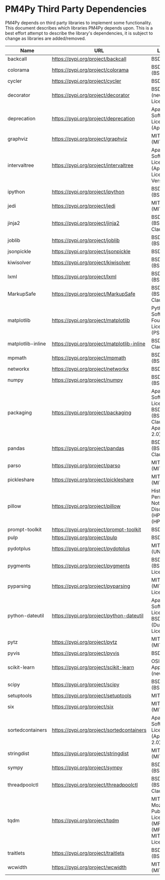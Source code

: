 # PM4Py Third Party Dependencies

PM4Py depends on third party libraries to implement some functionality. This document describes which libraries
PM4Py depends upon. This is a best effort attempt to describe the library's dependencies, it is subject to change as
libraries are added/removed.

| Name | URL | License | Version |
| --------------------------- | ------------------------------------------------------------ | --------------------------- | ------------------- |
| backcall | https://pypi.org/project/backcall | BSD License | 0.2.0 |
| colorama | https://pypi.org/project/colorama | BSD License (BSD) | 0.4.4 |
| cycler | https://pypi.org/project/cycler | BSD | 0.10.0 |
| decorator | https://pypi.org/project/decorator | BSD License (new BSD License) | 5.1.0 |
| deprecation | https://pypi.org/project/deprecation | Apache Software License (Apache 2) | 2.1.0 |
| graphviz | https://pypi.org/project/graphviz | MIT License (MIT) | 0.17 |
| intervaltree | https://pypi.org/project/intervaltree | Apache Software License (Apache License, Version 2.0) | 3.1.0 |
| ipython | https://pypi.org/project/ipython | BSD License (BSD) | 7.27.0 |
| jedi | https://pypi.org/project/jedi | MIT License (MIT) | 0.18.0 |
| jinja2 | https://pypi.org/project/jinja2 | BSD License (BSD-3-Clause) | 3.0.1 |
| joblib | https://pypi.org/project/joblib | BSD License (BSD) | 1.0.1 |
| jsonpickle | https://pypi.org/project/jsonpickle | BSD License | 2.0.0 |
| kiwisolver | https://pypi.org/project/kiwisolver | BSD License (BSD) | 1.3.2 |
| lxml | https://pypi.org/project/lxml | BSD License (BSD) | 4.6.3 |
| MarkupSafe | https://pypi.org/project/MarkupSafe | BSD License (BSD-3-Clause) | 2.0.1 |
| matplotlib | https://pypi.org/project/matplotlib | Python Software Foundation License (PSF) | 3.5.0b1 |
| matplotlib-inline | https://pypi.org/project/matplotlib-inline | BSD 3-Clause | 0.1.3 |
| mpmath | https://pypi.org/project/mpmath | BSD License (BSD) | 1.2.1 |
| networkx | https://pypi.org/project/networkx | BSD License | 2.6.3 |
| numpy | https://pypi.org/project/numpy | BSD License (BSD) | 1.21.2 |
| packaging | https://pypi.org/project/packaging | Apache Software License, BSD License (BSD-2-Clause or Apache-2.0) | 21.0 |
| pandas | https://pypi.org/project/pandas | BSD License (BSD-3-Clause) | 1.3.3 |
| parso | https://pypi.org/project/parso | MIT License (MIT) | 0.8.2 |
| pickleshare | https://pypi.org/project/pickleshare | MIT License (MIT) | 0.7.5 |
| pillow | https://pypi.org/project/pillow | Historical Permission Notice and Disclaimer (HPND) (HPND) | 8.3.2 |
| prompt-toolkit | https://pypi.org/project/prompt-toolkit | BSD License | 3.0.20 |
| pulp | https://pypi.org/project/pulp | BSD License | 2.1 |
| pydotplus | https://pypi.org/project/pydotplus | MIT License (UNKNOWN) | 2.0.2 |
| pygments | https://pypi.org/project/pygments | BSD License (BSD License) | 2.10.0 |
| pyparsing | https://pypi.org/project/pyparsing | MIT License (MIT License) | 3.0.0rc1 |
| python-dateutil | https://pypi.org/project/python-dateutil | Apache Software License, BSD License (Dual License) | 2.8.2 |
| pytz | https://pypi.org/project/pytz | MIT License (MIT) | 2021.1 |
| pyvis | https://pypi.org/project/pyvis | BSD | 0.1.9 |
| scikit-learn | https://pypi.org/project/scikit-learn | OSI Approved (new BSD) | 1.0rc2 |
| scipy | https://pypi.org/project/scipy | BSD License (BSD) | 1.7.1 |
| setuptools | https://pypi.org/project/setuptools | MIT License | 58.0.4 |
| six | https://pypi.org/project/six | MIT License (MIT) | 1.16.0 |
| sortedcontainers | https://pypi.org/project/sortedcontainers | Apache Software License (Apache 2.0) | 2.4.0 |
| stringdist | https://pypi.org/project/stringdist | MIT License (MIT) | 1.0.9 |
| sympy | https://pypi.org/project/sympy | BSD License (BSD) | 1.8 |
| threadpoolctl | https://pypi.org/project/threadpoolctl | BSD License (BSD-3-Clause) | 2.2.0 |
| tqdm | https://pypi.org/project/tqdm | MIT License, Mozilla Public License 2.0 (MPL 2.0) (MPLv2.0, MIT Licences) | 4.62.2 |
| traitlets | https://pypi.org/project/traitlets | BSD License (BSD) | 5.1.0 |
| wcwidth | https://pypi.org/project/wcwidth | MIT License (MIT) | 0.2.5 |
